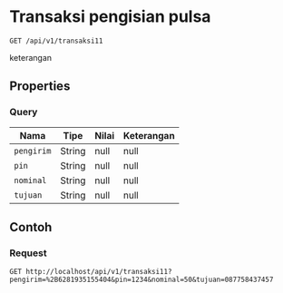 # Transaksi pengisian pulsa
```http
GET /api/v1/transaksi11
```
keterangan
## Properties
### Query
Nama | Tipe | Nilai | Keterangan
--- | --- | --- | ---
<code>pengirim</code> | String | null | null
<code>pin</code> | String | null | null
<code>nominal</code> | String | null | null
<code>tujuan</code> | String | null | null
## Contoh
### Request
```http
GET http://localhost/api/v1/transaksi11?pengirim=%2B6281935155404&pin=1234&nominal=50&tujuan=087758437457


```
